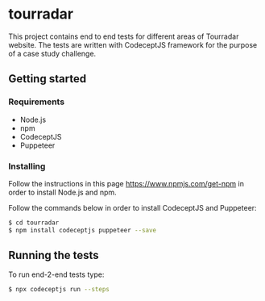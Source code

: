 # tourradar

This project contains end to end tests for different areas of Tourradar website. The tests are written with CodeceptJS framework for the purpose of a case study challenge.

## Getting started

### Requirements

* Node.js
* npm
* CodeceptJS
* Puppeteer

### Installing

Follow the instructions in this page https://www.npmjs.com/get-npm in order to install Node.js and npm.

Follow the commands below in order to install CodeceptJS and Puppeteer:

```bash
$ cd tourradar
$ npm install codeceptjs puppeteer --save
```

## Running the tests

To run end-2-end tests type:

```bash
$ npx codeceptjs run --steps
```